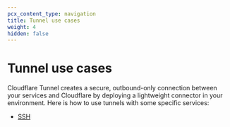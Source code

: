 ```yaml
---
pcx_content_type: navigation
title: Tunnel use cases
weight: 4
hidden: false
---
```

# Tunnel use cases
Cloudflare Tunnel creates a secure, outbound-only connection between your services and Cloudflare by deploying a lightweight connector in your environment. Here is how to use tunnels with some specific services:

- [SSH](/cloudflare-one/connections/connect-apps/use_cases/ssh/)
